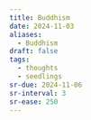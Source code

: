 ```yaml
---
title: Buddhism
date: 2024-11-03
aliases:
  - Buddhism
draft: false
tags:
  - thoughts
  - seedlings
sr-due: 2024-11-06
sr-interval: 3
sr-ease: 250
---
```

